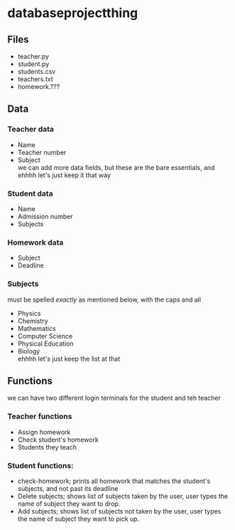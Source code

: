 # databaseprojectthing

## Files
- teacher.py
- student.py
- students.csv
- teachers.txt
- homework.???
## Data
### Teacher data
- Name
- Teacher number
- Subject  
we can add more data fields, but these are the bare essentials, and ehhhh let's just keep it that way
### Student data
- Name
- Admission number
- Subjects
### Homework data
- Subject
- Deadline  
### Subjects
must be spelled *exactly* as mentioned below, with the caps and all
- Physics
- Chemistry
- Mathematics
- Computer Science
- Physical Education
- Biology  
ehhhh let's just keep the list at that
## Functions
we can have two different login terminals for the student and teh teacher
### Teacher functions
- Assign homework
- Check student's homework
- Students they teach
### Student functions:
- check-homework; prints all homework that matches the student's subjects, and not past its deadline
- Delete subjects; shows list of subjects taken by the user, user types the name of subject they want to drop.
- Add subjects; shows list of subjects not taken by the user, user types the name of subject they want to pick up.
